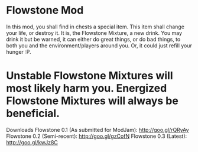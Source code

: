 Flowstone Mod
==============
In this mod, you shall find in chests a special item. 
This item shall change your life, or destroy it.
It is, the Flowstone Mixture, a new drink.
You may drink it but be warned, 
it can either do great things, or do bad things, 
to both you and the environment/players around you.
Or, it could just refill your hunger :P.

Unstable Flowstone Mixtures will most likely harm you.
Energized Flowstone Mixtures will always be beneficial.
========================================================
Downloads
Flowstone 0.1 (As submitted for ModJam): http://goo.gl/rQRyAy
Flowstone 0.2 (Semi-recent): http://goo.gl/gzCofN
Flowstone 0.3 (Latest): http://goo.gl/kwJz8C
